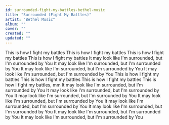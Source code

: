 ```yaml
---
id: surrounded-fight-my-battles-bethel-music
title: "Surrounded (Fight My Battles)"
artist: "Bethel Music"
album: ""
cover: ""
created: ""
updated: ""
---
```


This is how I fight my battles
This is how I fight my battles
This is how I fight my battles
This is how I fight my battles
It may look like I'm surrounded, but I'm surrounded by You
It may look like I'm surrounded, but I'm surrounded by You
It may look like I'm surrounded, but I'm surrounded by You
It may look like I'm surrounded, but I'm surrounded by You
This is how I fight my battles
This is how I fight my battles
This is how I fight my battles
This is how I fight my battles, mm
It may look like I'm surrounded, but I'm surrounded by You
It may look like I'm surrounded, but I'm surrounded by You
It may look like I'm surrounded, but I'm surrounded by You
It may look like I'm surrounded, but I'm surrounded by You
It may look like I'm surrounded, but I'm surrounded by You
It may look like I'm surrounded, but I'm surrounded by You
It may look like I'm surrounded, but I'm surrounded by You
It may look like I'm surrounded, but I'm surrounded by You